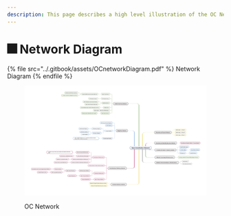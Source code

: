 ```yaml
---
description: This page describes a high level illustration of the OC Network.
---
```


# 🎆 Network Diagram

{% file src="../.gitbook/assets/OCnetworkDiagram.pdf" %}
Network Diagram
{% endfile %}

<figure><img src="../.gitbook/assets/OCnetworkDiagram.jpg" alt=""><figcaption><p>OC Network </p></figcaption></figure>

